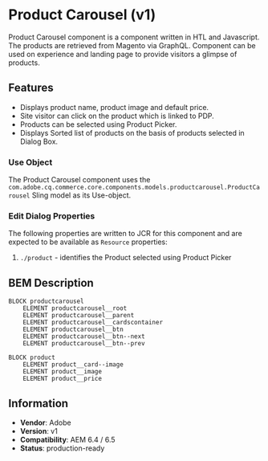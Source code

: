 <!--/*~~~~~~~~~~~~~~~~~~~~~~~~~~~~~~~~~~~~~~~~~~~~~~~~~~~~~~~~~~~~~~~~~~~~~~~~~~
  ~ 
  ~ Copyright 2019 Adobe. All rights reserved.
  ~ This file is licensed to you under the Apache License, Version 2.0 (the "License");
  ~ you may not use this file except in compliance with the License. You may obtain a copy
  ~ of the License at http://www.apache.org/licenses/LICENSE-2.0
  ~ 
  ~ Unless required by applicable law or agreed to in writing, software distributed under
  ~ the License is distributed on an "AS IS" BASIS, WITHOUT WARRANTIES OR REPRESENTATIONS
  ~ OF ANY KIND, either express or implied. See the License for the specific language
  ~ governing permissions and limitations under the License.
  ~ 
  ~~~~~~~~~~~~~~~~~~~~~~~~~~~~~~~~~~~~~~~~~~~~~~~~~~~~~~~~~~~~~~~~~~~~~~~~~*/-->
Product Carousel (v1)
====
Product Carousel component is a component written in HTL and Javascript. The products 
are retrieved from Magento via GraphQL. Component can be used on experience and landing page to
provide visitors a glimpse of products. 

## Features

* Displays product name, product image and default price.
* Site visitor  can click on the product which is linked to  PDP.
* Products can be selected using Product Picker.
* Displays Sorted list of products on the basis of products selected in Dialog Box.


### Use Object
The Product Carousel component uses the `com.adobe.cq.commerce.core.components.models.productcarousel.ProductCarousel` Sling model as its Use-object.


### Edit Dialog Properties

The following properties are written to JCR for this component and are expected to be available as `Resource` properties:

1. `./product` - identifies the Product selected using Product Picker

## BEM Description
```
BLOCK productcarousel
    ELEMENT productcarousel__root
    ELEMENT productcarousel__parent
    ELEMENT productcarousel__cardscontainer
    ELEMENT productcarousel__btn
    ELEMENT productcarousel__btn--next
    ELEMENT productcarousel__btn--prev
    
BLOCK product
    ELEMENT product__card--image
    ELEMENT product__image
    ELEMENT product__price

```

## Information
* **Vendor**: Adobe
* **Version**: v1
* **Compatibility**: AEM 6.4 / 6.5
* **Status**: production-ready